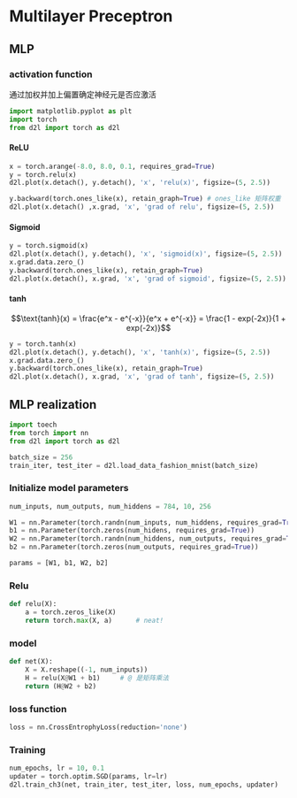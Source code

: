 # Multilayer Preceptron
## MLP
### activation function
通过加权并加上偏置确定神经元是否应激活
```py
import matplotlib.pyplot as plt
import torch
from d2l import torch as d2l
```
#### ReLU
```py
x = torch.arange(-8.0, 8.0, 0.1, requires_grad=True)
y = torch.relu(x)
d2l.plot(x.detach(), y.detach(), 'x', 'relu(x)', figsize=(5, 2.5))

y.backward(torch.ones_like(x), retain_graph=True) # ones_like 矩阵权重
d2l.plot(x.detach() ,x.grad, 'x', 'grad of relu', figsize=(5, 2.5))
```
#### Sigmoid
```py
y = torch.sigmoid(x)
d2l.plot(x.detach(), y.detach(), 'x', 'sigmoid(x)', figsize=(5, 2.5))
x.grad.data.zero_()
y.backward(torch.ones_like(x), retain_graph=True)
d2l.plot(x.detach(), x.grad, 'x', 'grad of sigmoid', figsize=(5, 2.5))
```
#### tanh

$$\text{tanh}(x) = \frac{e^x - e^{-x}}{e^x + e^{-x}} = \frac{1 - exp(-2x)}{1 + exp(-2x)}$$

```py
y = torch.tanh(x)
d2l.plot(x.detach(), y.detach(), 'x', 'tanh(x)', figsize=(5, 2.5))
x.grad.data.zero_()
y.backward(torch.ones_like(x), retain_graph=True)
d2l.plot(x.detach(), x.grad, 'x', 'grad of tanh', figsize=(5, 2.5))
```

## MLP realization
```py
import toech
from torch import nn
from d2l import torch as d2l

batch_size = 256
train_iter, test_iter = d2l.load_data_fashion_mnist(batch_size)
```

### Initialize model parameters
```py
num_inputs, num_outputs, num_hiddens = 784, 10, 256

W1 = nn.Parameter(torch.randn(num_inputs, num_hiddens, requires_grad=True) * 0.01)
b1 = nn.Parameter(torch.zeros(num_hidens, requires_grad=True))
W2 = nn.Parameter(torch.randn(num_hiddens, num_outputs, requires_grad=True) * 0.01)
b2 = nn.Parameter(torch.zeros(num_outputs, requires_grad=True))

params = [W1, b1, W2, b2]
```
### Relu
```py
def relu(X):
    a = torch.zeros_like(X)
    return torch.max(X, a)      # neat!
```
### model
```py
def net(X):
    X = X.reshape((-1, num_inputs))
    H = relu(X@W1 + b1)     # @ 是矩阵乘法
    return (H@W2 + b2)
```

### loss function
```py
loss = nn.CrossEntrophyLoss(reduction='none')
```
### Training
```py
num_epochs, lr = 10, 0.1
updater = torch.optim.SGD(params, lr=lr)
d2l.train_ch3(net, train_iter, test_iter, loss, num_epochs, updater)



